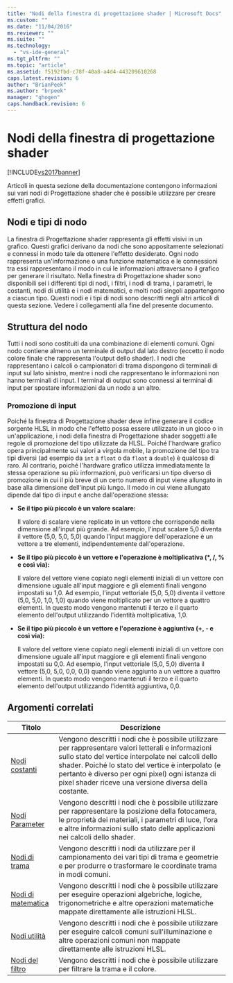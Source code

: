 ```yaml
---
title: "Nodi della finestra di progettazione shader | Microsoft Docs"
ms.custom: ""
ms.date: "11/04/2016"
ms.reviewer: ""
ms.suite: ""
ms.technology: 
  - "vs-ide-general"
ms.tgt_pltfrm: ""
ms.topic: "article"
ms.assetid: f5192fbd-c78f-40a8-a4d4-443209610268
caps.latest.revision: 6
author: "BrianPeek"
ms.author: "brpeek"
manager: "ghogen"
caps.handback.revision: 6
---
```

# Nodi della finestra di progettazione shader
[!INCLUDE[vs2017banner](../code-quality/includes/vs2017banner.md)]

Articoli in questa sezione della documentazione contengono informazioni sui vari nodi di Progettazione shader che è possibile utilizzare per creare effetti grafici.  
  
## Nodi e tipi di nodo  
 La finestra di Progettazione shader rappresenta gli effetti visivi in un grafico.  Questi grafici derivano da nodi che sono appositamente selezionati e connessi in modo tale da ottenere l'effetto desiderato.  Ogni nodo rappresenta un'informazione o una funzione matematica e le connessioni tra essi rappresentano il modo in cui le informazioni attraversano il grafico per generare il risultato.  Nella finestra di Progettazione shader sono disponibili sei i differenti tipi di nodi, i filtri, i nodi di trama, i parametri, le costanti, nodi di utilità e i nodi matematici, e molti nodi singoli appartengono a ciascun tipo.  Questi nodi e i tipi di nodi sono descritti negli altri articoli di questa sezione. Vedere i collegamenti alla fine del presente documento.  
  
## Struttura del nodo  
 Tutti i nodi sono costituiti da una combinazione di elementi comuni.  Ogni nodo contiene almeno un terminale di output dal lato destro \(eccetto il nodo colore finale che rappresenta l'output dello shader\).  I nodi che rappresentano i calcoli o campionatori di trama dispongono di terminali di input sul lato sinistro, mentre i nodi che rappresentano le informazioni non hanno terminali di input.  I terminal di output sono connessi ai terminal di input per spostare informazioni da un nodo a un altro.  
  
### Promozione di input  
 Poiché la finestra di Progettazione shader deve infine generare il codice sorgente HLSL in modo che l'effetto possa essere utilizzato in un gioco o in un'applicazione, i nodi della finestra di Progettazione shader soggetti alle regole di promozione del tipo utilizzate da HLSL.  Poiché l'hardware grafico opera principalmente sui valori a virgola mobile, la promozione del tipo tra tipi diversi \(ad esempio da `int` a `float` o da `float` a `double`\) è qualcosa di raro.  Al contrario, poiché l'hardware grafico utilizza immediatamente la stessa operazione su più informazioni, può verificarsi un tipo diverso di promozione in cui il più breve di un certo numero di input viene allungato in base alla dimensione dell'input più lungo.  Il modo in cui viene allungato dipende dal tipo di input e anche dall'operazione stessa:  
  
-   **Se il tipo più piccolo è un valore scalare:**  
  
     Il valore di scalare viene replicato in un vettore che corrisponde nella dimensione all'input più grande.  Ad esempio, l'input scalare 5,0 diventa il vettore \(5,0, 5,0, 5,0\) quando l'input maggiore dell'operazione è un vettore a tre elementi, indipendentemente dall'operazione.  
  
-   **Se il tipo più piccolo è un vettore e l'operazione è moltiplicativa \(\*, \/, % e così via\):**  
  
     Il valore del vettore viene copiato negli elementi iniziali di un vettore con dimensione uguale all'input maggiore e gli elementi finali vengono impostati su 1,0.  Ad esempio, l'input vettoriale \(5,0, 5,0\) diventa il vettore \(5,0, 5,0, 1,0, 1,0\) quando viene moltiplicato per un vettore a quattro elementi.  In questo modo vengono mantenuti il terzo e il quarto elemento dell'output utilizzando l'identità moltiplicativa, 1,0.  
  
-   **Se il tipo più piccolo è un vettore e l'operazione è aggiuntiva \(\+, \- e così via\):**  
  
     Il valore del vettore viene copiato negli elementi iniziali di un vettore con dimensione uguale all'input maggiore e gli elementi finali vengono impostati su 0,0.  Ad esempio, l'input vettoriale \(5,0, 5,0\) diventa il vettore \(5,0, 5,0, 0,0, 0,0\) quando viene aggiunto a un vettore a quattro elementi.  In questo modo vengono mantenuti il terzo e il quarto elemento dell'output utilizzando l'identità aggiuntiva, 0,0.  
  
## Argomenti correlati  
  
|Titolo|Descrizione|  
|------------|-----------------|  
|[Nodi costanti](../designers/constant-nodes.md)|Vengono descritti i nodi che è possibile utilizzare per rappresentare valori letterali e informazioni sullo stato del vertice interpolate nei calcoli dello shader.  Poiché lo stato del vertice è interpolato \(e pertanto è diverso per ogni pixel\) ogni istanza di pixel shader riceve una versione diversa della costante.|  
|[Nodi Parameter](../designers/parameter-nodes.md)|Vengono descritti i nodi che è possibile utilizzare per rappresentare la posizione della fotocamera, le proprietà dei materiali, i parametri di luce, l'ora e altre informazioni sullo stato delle applicazioni nei calcoli dello shader.|  
|[Nodi di trama](../designers/texture-nodes.md)|Vengono descritti i nodi da utilizzare per il campionamento dei vari tipi di trama e geometrie e per produrre o trasformare le coordinate trama in modi comuni.|  
|[Nodi di matematica](../designers/math-nodes.md)|Vengono descritti i nodi che è possibile utilizzare per eseguire operazioni algebriche, logiche, trigonometriche e altre operazioni matematiche mappate direttamente alle istruzioni HLSL.|  
|[Nodi utilità](../designers/utility-nodes.md)|Vengono descritti i nodi che è possibile utilizzare per eseguire calcoli comuni sull'illuminazione e altre operazioni comuni non mappate direttamente alle istruzioni HLSL.|  
|[Nodi del filtro](../designers/filter-nodes.md)|Vengono descritti i nodi che è possibile utilizzare per filtrare la trama e il colore.|